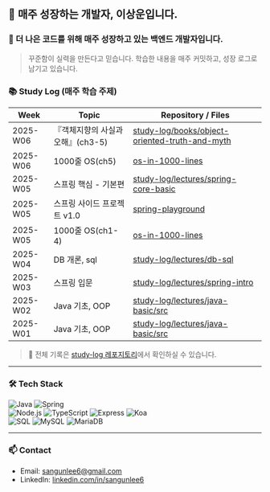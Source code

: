 ## 👋 매주 성장하는 개발자, 이상운입니다.

### 🚀 더 나은 코드를 위해 매주 성장하고 있는 백엔드 개발자입니다.

> 꾸준함이 실력을 만든다고 믿습니다. 학습한 내용을 매주 커밋하고, 성장 로그로 남기고 있습니다.

### 📚 Study Log (매주 학습 주제)

| Week | Topic | Repository / Files |
|------|---------------------------|------------------------------|
| 2025-W06 | 『객체지향의 사실과 오해』(ch3-5) | [study-log/books/object-oriented-truth-and-myth](https://github.com/Sangun-Lee-6/study-log/tree/main/books/object-oriented-truth-and-myth) |
| 2025-W06 | 1000줄 OS(ch5) | [os-in-1000-lines](https://github.com/Sangun-Lee-6/os-in-1000-lines) |
| 2025-W05 | 스프링 핵심 - 기본편 | [study-log/lectures/spring-core-basic](https://github.com/Sangun-Lee-6/study-log/tree/main/lectures/spring-core-basic) |
| 2025-W05 | 스프링 사이드 프로젝트 v1.0 | [spring-playground](https://github.com/Sangun-Lee-6/spring-playground) |
| 2025-W05 | 1000줄 OS(ch1-4) | [os-in-1000-lines](https://github.com/Sangun-Lee-6/os-in-1000-lines) |
| 2025-W04 | DB 개론, sql | [study-log/lectures/db-sql](https://github.com/Sangun-Lee-6/study-log/tree/main/lectures/db-sql) |
| 2025-W03 | 스프링 입문 | [study-log/lectures/spring-intro](https://github.com/Sangun-Lee-6/study-log/tree/main/lectures/spring-intro) |
| 2025-W02 | Java 기초, OOP | [study-log/lectures/java-basic/src](https://github.com/Sangun-Lee-6/study-log/tree/main/lectures/java-basic/src) |
| 2025-W01 | Java 기초, OOP | [study-log/lectures/java-basic/src](https://github.com/Sangun-Lee-6/study-log/tree/main/lectures/java-basic/src) |

> 📌 전체 기록은 [study-log 레포지토리](https://github.com/Sangun-Lee-6/study-log)에서 확인하실 수 있습니다.

---

### 🛠️ Tech Stack
![Java](https://img.shields.io/badge/Java-007396?style=flat-square&logo=java&logoColor=white)
![Spring](https://img.shields.io/badge/Spring-6DB33F?style=flat-square&logo=spring&logoColor=white)
<br>
![Node.js](https://img.shields.io/badge/Node.js-339933?style=flat-square&logo=node.js&logoColor=white)
![TypeScript](https://img.shields.io/badge/TypeScript-3178C6?style=flat-square&logo=typescript&logoColor=white)
![Express](https://img.shields.io/badge/Express-000000?style=flat-square&logo=express&logoColor=white)
![Koa](https://img.shields.io/badge/Koa-33333D?style=flat-square&logo=koa&logoColor=white)
<br>
![SQL](https://img.shields.io/badge/SQL-4479A1?style=flat-square&logo=sqlite&logoColor=white)
![MySQL](https://img.shields.io/badge/MySQL-4479A1?style=flat-square&logo=mysql&logoColor=white)
![MariaDB](https://img.shields.io/badge/MariaDB-003545?style=flat-square&logo=mariadb&logoColor=white)


---

### 📫 Contact
- Email: [sangunlee6@gmail.com](mailto:sangunlee6@gmail.com)
- LinkedIn: [linkedin.com/in/sangunlee6](https://www.linkedin.com/in/sangunlee6/)
